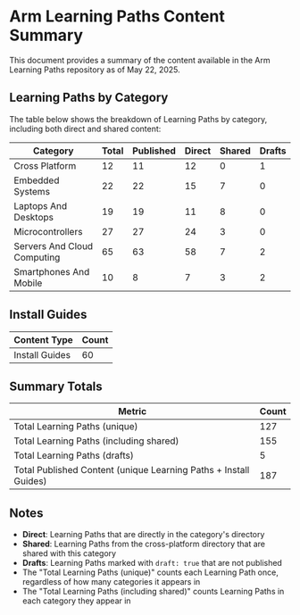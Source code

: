 # Arm Learning Paths Content Summary

This document provides a summary of the content available in the Arm Learning Paths repository as of May 22, 2025.

## Learning Paths by Category

The table below shows the breakdown of Learning Paths by category, including both direct and shared content:

| Category | Total | Published | Direct | Shared | Drafts |
|----------|-------|-----------|--------|--------|--------|
| Cross Platform | 12 | 11 | 12 | 0 | 1 |
| Embedded Systems | 22 | 22 | 15 | 7 | 0 |
| Laptops And Desktops | 19 | 19 | 11 | 8 | 0 |
| Microcontrollers | 27 | 27 | 24 | 3 | 0 |
| Servers And Cloud Computing | 65 | 63 | 58 | 7 | 2 |
| Smartphones And Mobile | 10 | 8 | 7 | 3 | 2 |

## Install Guides

| Content Type | Count |
|--------------|-------|
| Install Guides | 60 |

## Summary Totals

| Metric | Count |
|--------|-------|
| Total Learning Paths (unique) | 127 |
| Total Learning Paths (including shared) | 155 |
| Total Learning Paths (drafts) | 5 |
| Total Published Content (unique Learning Paths + Install Guides) | 187 |

## Notes

- **Direct**: Learning Paths that are directly in the category's directory
- **Shared**: Learning Paths from the cross-platform directory that are shared with this category
- **Drafts**: Learning Paths marked with `draft: true` that are not published
- The "Total Learning Paths (unique)" counts each Learning Path once, regardless of how many categories it appears in
- The "Total Learning Paths (including shared)" counts Learning Paths in each category they appear in
